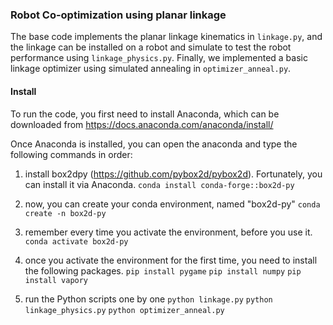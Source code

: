 
### Robot Co-optimization using planar linkage
The base code implements the planar linkage kinematics in `linkage.py`, and the linkage can be installed on a robot and simulate to test the robot performance using `linkage_physics.py`.  Finally, we implemented a basic linkage optimizer using simulated annealing in `optimizer_anneal.py`.

#### Install

To run the code, you first need to install Anaconda, which can be downloaded from https://docs.anaconda.com/anaconda/install/

Once Anaconda is installed, you can open the anaconda and type the following commands in order:

1. install box2dpy (https://github.com/pybox2d/pybox2d). Fortunately, you can install it via Anaconda.
`conda install conda-forge::box2d-py`

2. now, you can create your conda environment, named "box2d-py"
`conda create -n box2d-py`

3. remember every time you activate the environment, before you use it. 
`conda activate box2d-py`

4. once you activate the environment for the first time, you need to install the following packages.
`pip install pygame`
`pip install numpy`
`pip install vapory`

5. run the Python scripts one by one
`python linkage.py`
`python linkage_physics.py`
`python optimizer_anneal.py`




